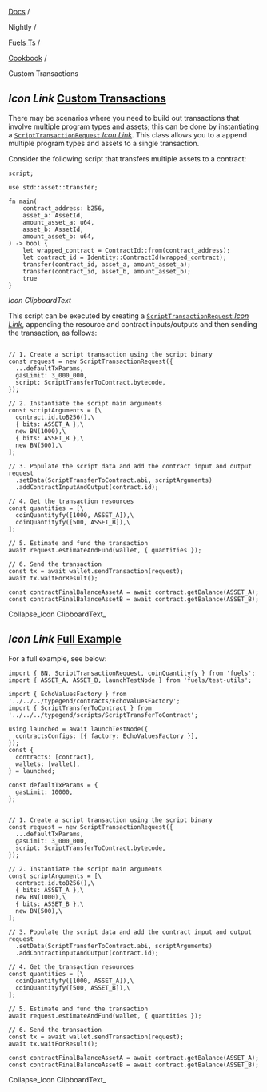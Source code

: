 [Docs](https://docs.fuel.network/) /

Nightly  /

[Fuels Ts](https://docs.fuel.network/docs/nightly/fuels-ts/) /

[Cookbook](https://docs.fuel.network/docs/nightly/fuels-ts/cookbook/) /

Custom Transactions

## _Icon Link_ [Custom Transactions](https://docs.fuel.network/docs/nightly/fuels-ts/cookbook/custom-transactions/\#custom-transactions)

There may be scenarios where you need to build out transactions that involve multiple program types and assets; this can be done by instantiating a [`ScriptTransactionRequest` _Icon Link_](https://fuels-ts-docs-api-nightly.vercel.app/classes/_fuel_ts_account.ScriptTransactionRequest.html). This class allows you to a append multiple program types and assets to a single transaction.

Consider the following script that transfers multiple assets to a contract:

```fuel_Box fuel_Box-idXKMmm-css
script;

use std::asset::transfer;

fn main(
    contract_address: b256,
    asset_a: AssetId,
    amount_asset_a: u64,
    asset_b: AssetId,
    amount_asset_b: u64,
) -> bool {
    let wrapped_contract = ContractId::from(contract_address);
    let contract_id = Identity::ContractId(wrapped_contract);
    transfer(contract_id, asset_a, amount_asset_a);
    transfer(contract_id, asset_b, amount_asset_b);
    true
}
```

_Icon ClipboardText_

This script can be executed by creating a [`ScriptTransactionRequest` _Icon Link_](https://fuels-ts-docs-api-nightly.vercel.app/classes/_fuel_ts_account.ScriptTransactionRequest.html), appending the resource and contract inputs/outputs and then sending the transaction, as follows:

```fuel_Box fuel_Box-idXKMmm-css

// 1. Create a script transaction using the script binary
const request = new ScriptTransactionRequest({
  ...defaultTxParams,
  gasLimit: 3_000_000,
  script: ScriptTransferToContract.bytecode,
});

// 2. Instantiate the script main arguments
const scriptArguments = [\
  contract.id.toB256(),\
  { bits: ASSET_A },\
  new BN(1000),\
  { bits: ASSET_B },\
  new BN(500),\
];

// 3. Populate the script data and add the contract input and output
request
  .setData(ScriptTransferToContract.abi, scriptArguments)
  .addContractInputAndOutput(contract.id);

// 4. Get the transaction resources
const quantities = [\
  coinQuantityfy([1000, ASSET_A]),\
  coinQuantityfy([500, ASSET_B]),\
];

// 5. Estimate and fund the transaction
await request.estimateAndFund(wallet, { quantities });

// 6. Send the transaction
const tx = await wallet.sendTransaction(request);
await tx.waitForResult();

const contractFinalBalanceAssetA = await contract.getBalance(ASSET_A);
const contractFinalBalanceAssetB = await contract.getBalance(ASSET_B);
```

Collapse_Icon ClipboardText_

## _Icon Link_ [Full Example](https://docs.fuel.network/docs/nightly/fuels-ts/cookbook/custom-transactions/\#full-example)

For a full example, see below:

```fuel_Box fuel_Box-idXKMmm-css
import { BN, ScriptTransactionRequest, coinQuantityfy } from 'fuels';
import { ASSET_A, ASSET_B, launchTestNode } from 'fuels/test-utils';

import { EchoValuesFactory } from '../../../typegend/contracts/EchoValuesFactory';
import { ScriptTransferToContract } from '../../../typegend/scripts/ScriptTransferToContract';

using launched = await launchTestNode({
  contractsConfigs: [{ factory: EchoValuesFactory }],
});
const {
  contracts: [contract],
  wallets: [wallet],
} = launched;

const defaultTxParams = {
  gasLimit: 10000,
};


// 1. Create a script transaction using the script binary
const request = new ScriptTransactionRequest({
  ...defaultTxParams,
  gasLimit: 3_000_000,
  script: ScriptTransferToContract.bytecode,
});

// 2. Instantiate the script main arguments
const scriptArguments = [\
  contract.id.toB256(),\
  { bits: ASSET_A },\
  new BN(1000),\
  { bits: ASSET_B },\
  new BN(500),\
];

// 3. Populate the script data and add the contract input and output
request
  .setData(ScriptTransferToContract.abi, scriptArguments)
  .addContractInputAndOutput(contract.id);

// 4. Get the transaction resources
const quantities = [\
  coinQuantityfy([1000, ASSET_A]),\
  coinQuantityfy([500, ASSET_B]),\
];

// 5. Estimate and fund the transaction
await request.estimateAndFund(wallet, { quantities });

// 6. Send the transaction
const tx = await wallet.sendTransaction(request);
await tx.waitForResult();

const contractFinalBalanceAssetA = await contract.getBalance(ASSET_A);
const contractFinalBalanceAssetB = await contract.getBalance(ASSET_B);

```

Collapse_Icon ClipboardText_